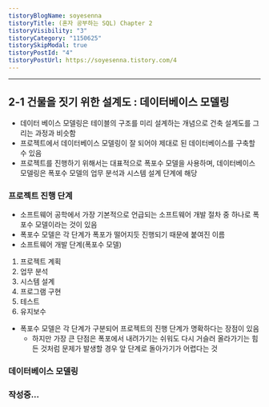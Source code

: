 ```yaml
---
tistoryBlogName: soyesenna
tistoryTitle: (혼자 공부하는 SQL) Chapter 2
tistoryVisibility: "3"
tistoryCategory: "1150625"
tistorySkipModal: true
tistoryPostId: "4"
tistoryPostUrl: https://soyesenna.tistory.com/4
---
```

--- 
## 2-1 건물을 짓기 위한 설계도 : 데이터베이스 모델링

- 데이터 베이스 모델링은 테이블의 구조를 미리 설계하는 개념으로 건축 설계도를 그리는 과정과 비슷함
- 프로젝트에서 데이터베이스 모델링이 잘 되어야 제대로 된 데이터베이스를 구축할 수 있음
- 프로젝트를 진행하기 위해서는 대표적으로 폭포수 모델을 사용하며, 데이터베이스 모델링은 폭포수 모델의 업무 분석과 시스템 설계 단계에 해당

### 프로젝트 진행 단계

- 소프트웨어 공학에서 가장 기본적으로 언급되는 소프트웨어 개발 절차 중 하나로 폭포수 모델이라는 것이 있음
- 폭포수 모델은 각 단계가 폭포가 떨어지듯 진행되기 때문에 붙여진 이름
- 소프트웨어 개발 단계(폭포수 모델)
1. 프로젝트 계획
2. 업무 분석
3. 시스템 설계
4. 프로그램 구현
5. 테스트
6. 유지보수

- 폭포수 모델은 각 단계가 구분되어 프로젝트의 진행 단계가 명확하다는 장점이 있음
	- 하지만 가장 큰 단점은 폭포에서 내려가기는 쉬워도 다시 거슬러 올라가기는 힘든 것처럼 문제가 발생할 경우 앞 단계로 돌아가기가 어렵다는 것

### 데이터베이스 모델링



### 작성중...

